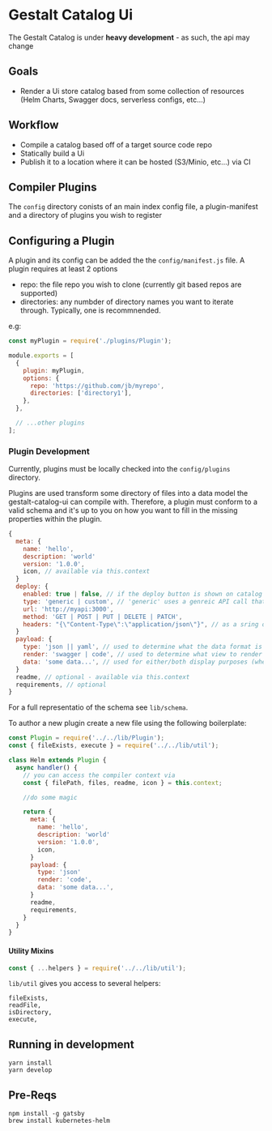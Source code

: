 # Gestalt Catalog Ui
The Gestalt Catalog is under **heavy development** - as such, the api may change

## Goals
* Render a Ui store catalog based from some collection of resources (Helm Charts, Swagger docs, serverless configs, etc...)

## Workflow
* Compile a catalog based off of a target source code repo
* Statically build a Ui 
* Publish it to a location where it can be hosted (S3/Minio, etc...) via CI

## Compiler Plugins
The `config` directory conists of an main index config file, a plugin-manifest and a directory of plugins you wish to register

## Configuring a Plugin
A plugin and its config can be added the the `config/manifest.js` file. A plugin requires at least 2 options

* repo: the file repo you wish to clone (currently git based repos are supported)
* directories: any numbder of directory names you want to iterate through. Typically, one is recommnended.

 e.g:

```javascript
const myPlugin = require('./plugins/Plugin');

module.exports = [
  {
    plugin: myPlugin,
    options: {
      repo: 'https://github.com/jb/myrepo',
      directories: ['directory1'],
    },
  },

  // ...other plugins
];
```

### Plugin Development
Currently, plugins must be locally checked into the `config/plugins` directory.

Plugins are used transform some directory of files into a data model the gestalt-catalog-ui can compile with. Therefore, a plugin must conform to a valid schema and it's up to you on how you want to fill in the missing properties within the plugin.

```javascript
{
  meta: {
    name: 'hello',
    description: 'world'
    version: '1.0.0',
    icon, // available via this.context
  }
  deploy: {
    enabled: true | false, // if the deploy button is shown on catalog items
    type: 'generic | custom', // 'generic' uses a genreic API call that you can pass deploy.url and deploy.headers to, basically a pass through api call to some lambda or service. 'custom' requires the gatsby ui code has a specific internal method defined
    url: 'http://myapi:3000',
    method: 'GET | POST | PUT | DELETE | PATCH',
    headers: "{\"Content-Type\":\"application/json\"}", // as a sring of JSON
  }
  payload: {
    type: 'json || yaml', // used to determine what the data format is
    render: 'swagger | code', // used to determine what view to render in the details
    data: 'some data...', // used for either/both display purposes (when render is specified) and as payload.data to deploy
  }
  readme, // optional - available via this.context
  requirements, // optional
}
```

For a full representatio of the schema see `lib/schema`.

To author a new plugin create a new file using the following boilerplate:

```javascript
const Plugin = require('../../lib/Plugin');
const { fileExists, execute } = require('../../lib/util');

class Helm extends Plugin {
  async handler() {
    // you can access the compiler context via
    const { filePath, files, readme, icon } = this.context;

    //do some magic

    return {
      meta: {
        name: 'hello',
        description: 'world'
        version: '1.0.0',
        icon,
      }
      payload: {
        type: 'json'
        render: 'code',
        data: 'some data...',
      }
      readme,
      requirements,
    }
  }
}
```

#### Utility Mixins

```javascript
const { ...helpers } = require('../../lib/util');
```

`lib/util` gives you access to several helpers:

```
fileExists,
readFile,
isDirectory,
execute,
```


## Running in development

```
yarn install
yarn develop
```

##  Pre-Reqs

```
npm install -g gatsby
brew install kubernetes-helm
```